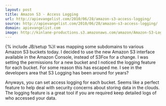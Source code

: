 ```yaml
---
layout: post
title: Amazon S3 - Access Logging
url: http://apievangelist.com/2010/06/28/amazon-s3-access-logging/
source: http://apievangelist.com/2010/06/28/amazon-s3-access-logging/
domain: apievangelist.com
image: http://kinlane-productions.s3.amazonaws.com/amazon/Amazon-S3-Logging.PNG
---
```

{% include JB/setup %}I was mapping some subdomains to various Amazon S3 buckets today. I decided to use the new Amazon S3 interface available in the Amazon Console, instead of S3Fox for a change.
I was setting the permissions for a new bucket and I noticed the logging feature for each bucket. For some reason this has escaped me. I see in the developers area that S3 Logging has been around for years?

Anyways, you can set access logging for each bucket. Seems like a perfect feature to help deal with security concerns about storing data in the clouds. The logging feature is a great tool if you are required keep detailed logs of who accessed your data.